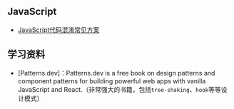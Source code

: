 ## JavaScript
- [JavaScript代码混淆常见方案](https://github.com/KtfwyCJ/blog/issues/1)


## 学习资料
- [Patterns.dev]：Patterns.dev is a free book on design patterns and component patterns for building powerful web apps with vanilla JavaScript and React.（非常强大的书籍，包括`tree-shaking`、`hook`等等设计模式）